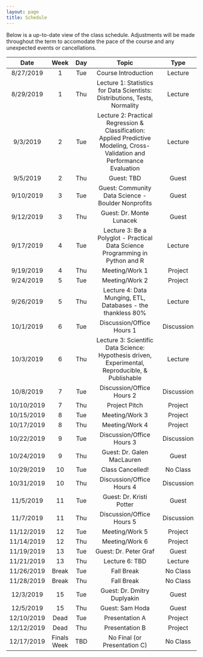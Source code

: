 ```yaml
---
layout: page
title: Schedule
---
```


Below is a up-to-date view of the class schedule. Adjustments will be made throughout the term to accomodate the pace of the course and any unexpected events or cancellations.

**Date**|**Week**|**Day**|**Topic**|**Type**
:-----:|:-----:|:-----:|:-----:|:-----:
8/27/2019|1|Tue|Course Introduction|Lecture
8/29/2019|1|Thu|Lecture 1: Statistics for Data Scientists: Distributions, Tests, Normality|Lecture
9/3/2019|2|Tue|Lecture 2: Practical Regression & Classification: <br/>Applied Predictive Modeling, Cross-Validation and Performance Evaluation|Lecture
9/5/2019|2|Thu|Guest: TBD|Guest
9/10/2019|3|Tue|Guest: Community Data Science - Boulder Nonprofits|Guest
9/12/2019|3|Thu|Guest: Dr. Monte Lunacek|Guest
9/17/2019|4|Tue|Lecture 3: Be a Polyglot - Practical Data Science <br/>Programming in Python and R|Lecture
9/19/2019|4|Thu|Meeting/Work 1|Project
9/24/2019|5|Tue|Meeting/Work 2|Project
9/26/2019|5|Thu|Lecture 4: Data Munging, ETL, Databases - the thankless 80%|Lecture
10/1/2019|6|Tue|Discussion/Office Hours 1|Discussion
10/3/2019|6|Thu|Lecture 3: Scientific Data Science: Hypothesis driven, <br/>Experimental, Reproducible, & Publishable|Lecture
10/8/2019|7|Tue|Discussion/Office Hours 2|Discussion
10/10/2019|7|Thu|Project Pitch|Project
10/15/2019|8|Tue|Meeting/Work 3|Project
10/17/2019|8|Thu|Meeting/Work 4|Project
10/22/2019|9|Tue|Discussion/Office Hours 3|Discussion
10/24/2019|9|Thu|Guest: Dr. Galen MacLauren|Guest
10/29/2019|10|Tue|Class Cancelled!|No Class
10/31/2019|10|Thu|Discussion/Office Hours 4|Discussion
11/5/2019|11|Tue|Guest: Dr. Kristi Potter|Guest
11/7/2019|11|Thu|Discussion/Office Hours 5|Discussion
11/12/2019|12|Tue|Meeting/Work 5|Project
11/14/2019|12|Thu|Meeting/Work 6|Project
11/19/2019|13|Tue|Guest: Dr. Peter Graf|Guest
11/21/2019|13|Thu|Lecture 6: TBD|Lecture
11/26/2019|Break|Tue|Fall Break|No Class
11/28/2019|Break|Thu|Fall Break|No Class
12/3/2019|15|Tue|Guest: Dr. Dmitry Duplyakin|Guest
12/5/2019|15|Thu|Guest: Sam Hoda|Guest
12/10/2019|Dead|Tue|Presentation A|Project
12/12/2019|Dead|Thu|Presentation B|Project
12/17/2019|Finals Week|TBD|No Final (or Presentation C)|No Class
